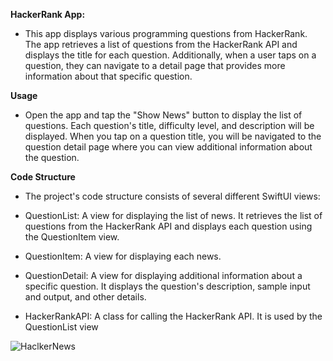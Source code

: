 **HackerRank App:**

- This app displays various programming questions from HackerRank. The app retrieves a list of questions from the HackerRank API and displays the title for each question. Additionally, when a user taps on a question, they can navigate to a detail page that provides more information about that specific question.

**Usage**

- Open the app and tap the "Show News" button to display the list of questions. Each question's title, difficulty level, and description will be displayed. When you tap on a question title, you will be navigated to the question detail page where you can view additional information about the question.

**Code Structure**

- The project's code structure consists of several different SwiftUI views:

- QuestionList: A view for displaying the list of news. It retrieves the list of questions from the HackerRank API and displays each question using the QuestionItem view.

- QuestionItem: A view for displaying each news.

- QuestionDetail: A view for displaying additional information about a specific question. It displays the question's description, sample input and output, and other details.

- HackerRankAPI: A class for calling the HackerRank API. It is used by the QuestionList view


![HaclkerNews](https://user-images.githubusercontent.com/101280910/222900823-bbec042c-c2cf-4622-a17e-3f6af70229a3.gif)

